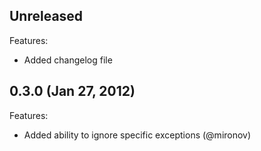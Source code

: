 ## Unreleased

Features:

  - Added changelog file

## 0.3.0 (Jan 27, 2012)

Features:

  - Added ability to ignore specific exceptions (@mironov)
